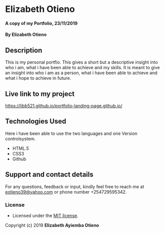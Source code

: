 # Elizabeth Otieno
#### A copy of my Portfolio, 23/11/2019
#### By **Elizabeth Otieno**
## Description
This is my personal portfio. This gives a short but a descriptive insight into who i am, what i have been able to achieve and my skills. It is meant to give an insight into who i am as a person, what i have been able to achieve and what i hope to achieve in future.

## Live link to my project
https://libb521.github.io/portfolio-landing-page.github.io/

## Technologies Used
Here i have been able to use the two languages and one Version controlsystem.
* HTML.5
* CSS3
* Github

## Support and contact details
For any questions, feedback or input, kindly feel free to reach me at eotieno39@yahoo.com or phone number +254729595342.

### License
- Licensed under the  [MIT license](LICENSE).

Copyright (c) 2019 **Elizabeth Ayiemba Otieno**